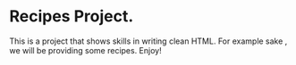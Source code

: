 # Recipes Project.
This is a project that shows skills in writing clean HTML. For example sake , we will be providing some recipes. Enjoy!